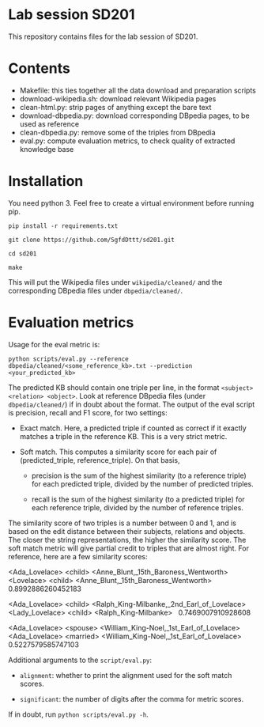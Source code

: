 # Lab session SD201
This repository contains files for the lab session of SD201.

# Contents
- Makefile: this ties together all the data download and preparation scripts
- download-wikipedia.sh: download relevant Wikipedia pages
- clean-html.py: strip pages of anything except the bare text
- download-dbpedia.py: download corresponding DBpedia pages, to be used as reference
- clean-dbpedia.py: remove some of the triples from DBpedia
- eval.py: compute evaluation metrics, to check quality of extracted knowledge base

# Installation
You need python 3. Feel free to create a virtual environment before running pip.

`pip install -r requirements.txt`

`git clone https://github.com/SgfdDttt/sd201.git`

`cd sd201`

`make`

This will put the Wikipedia files under `wikipedia/cleaned/` and the corresponding DBpedia files under `dbpedia/cleaned/`.

# Evaluation metrics

Usage for the eval metric is:

`python scripts/eval.py --reference dbpedia/cleaned/<some_reference_kb>.txt --prediction <your_predicted_kb>`

The predicted KB should contain one triple per line, in the format `<subject> <relation> <object>`. Look at reference DBpedia files (under `dbpedia/cleaned/`) if in doubt about the format. The output of the eval script is precision, recall and F1 score, for two settings:

- Exact match. Here, a predicted triple if counted as correct if it exactly matches a triple in the reference KB. This is a very strict metric.

- Soft match. This computes a similarity score for each pair of (predicted\_triple, reference\_triple). On that basis,

  - precision is the sum of the highest similarity (to a reference triple) for each predicted triple, divided by the number of predicted triples.

  - recall is the sum of the highest similarity (to a predicted triple) for each reference triple, divided by the number of reference triples.

The similarity score of two triples is a number between 0 and 1, and is based on the edit distance between their subjects, relations and objects. The closer the string representations, the higher the similarity score. The soft match metric will give partial credit to triples that are almost right. For reference, here are a few similarity scores:

\<Ada\_Lovelace\> \<child\> \<Anne\_Blunt,\_15th\_Baroness\_Wentworth\> &nbsp; \<Lovelace\> \<child\> \<Anne\_Blunt,\_15th\_Baroness\_Wentworth\> &nbsp; 0.8992886260452183

\<Ada\_Lovelace\> \<child\> \<Ralph\_King-Milbanke,\_2nd\_Earl\_of\_Lovelace\> &nbsp; \<Lady\_Lovelace\> \<child\> \<Ralph\_King-Milbanke\> &nbsp; 0.7469007910928608

\<Ada\_Lovelace\> \<spouse\> \<William\_King-Noel,\_1st\_Earl\_of\_Lovelace\> &nbsp; \<Ada\_Lovelace\> \<married\> \<William\_King-Noel,\_1st\_Earl\_of\_Lovelace\> &nbsp; 0.5227579585747103


Additional arguments to the `script/eval.py`:

- `alignment`: whether to print the alignment used for the soft match scores.

- `significant`: the number of digits after the comma for metric scores.

If in doubt, run `python scripts/eval.py -h`.

